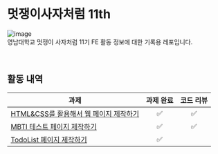 # 멋쟁이사자처럼 11th

![image](https://user-images.githubusercontent.com/44726494/228898648-e018dc0a-f295-4495-93d2-798d199dd84f.png)
<br />
영남대학교 멋쟁이 사자처럼 11기 FE 활동 정보에 대한 기록용 레포입니다.

<br />

## 활동 내역
| 과제 | 과제 완료 | 코드 리뷰 |
| ---- | :---------: | :---------: |
| [HTML&CSS를 활용해서 웹 페이지 제작하기](https://github.com/BangDori/LIKELION-11th/tree/master/HTML%26CSS) | ✅ | ✅ |
| [MBTI 테스트 페이지 제작하기](https://github.com/BangDori/LIKELION-11th/tree/master/FE%20Session%201) | ✅ | ✅ |
| [TodoList 페이지 제작하기](https://github.com/BangDori/LIKELION-11th/tree/master/FE%20Session%202) | ✅ | |
